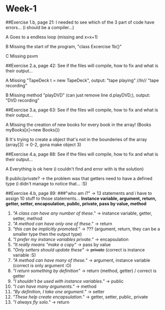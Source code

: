 # Week-1

##Exercise 1.b, page 21:
I needed to see which of the 3 part of code have errors... (i should be a compiler...)

A Goes to a endless loop (missing and x=x+1)

B Missing the start of the program, "class Excercise 1b{}"

C Missing psvm

##Exercise 2.a, page 42:
See if the files will compile, how to fix and what is their output...

A  Missing "TapeDeck t = new TapeDeck", output: "tape playing" //ln// "tape recording" 

B  Missing method "playDVD" (can just remove line d.playDVD;), output: "DVD recording"

##Exercise 3.a, page 63:
See if the files will compile, how to fix and what is their output...

A  Missing the creation of new books for every book in the array! (Books myBooks[x]=new Books())

B  It's trying to create a object that's not in the bounderies of the array (array[3] -> 0-2, gona make object 3)

##Exercise 4.a, page 88:
See if the files will compile, how to fix and what is their output...

A  Everything is ok here (i couldn't find and error with is the solution)

B  public/private? -> the problem was that getters need to have a defined type (i didn't manage to notice that... :S)

##Exercise 4.b, page 89:
###"who am i?" -> 13 statements and i have to assign 10 stuff to those statements...
**Instance variable, argument, return, getter, setter, encapsulation, public, private, pass by value, method**


1. *"A class can have any number of these."* -> instance variable, getter, setter, method
2. *"A method can have only one of these."* -> return
3. *"this can be implicitly promoted."* -> ??? (argument, return, they can be a smaller type then the output type)
4. *"I prefer my instance variables private."* -> encapsulation
5. *"It really means "make a copy"* -> pass by value
6. *"Only setters should update these"* -> ~~private~~ (correct is instance variable :S)
7. *"A method can have many of these."* -> argument, instance variable (correct is only argument :O)
8. *"I return something by definition"* -> return (method, getter) / correct is getter
9. *"I shouldn't be used with instance variables."* -> public
10. *"I can have many arguments."* -> method
11. *"By definition, I take one argument."* -> setter
12. *"These help create encapsulation."* -> getter, setter, public, private
13. *"I always fly solo."* -> return
